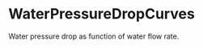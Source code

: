 WaterPressureDropCurves
=======================

Water pressure drop as function of water flow rate.
